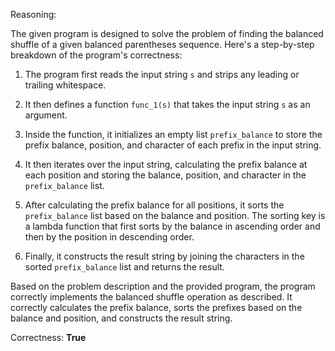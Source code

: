 Reasoning:

The given program is designed to solve the problem of finding the balanced shuffle of a given balanced parentheses sequence. Here's a step-by-step breakdown of the program's correctness:

1. The program first reads the input string `s` and strips any leading or trailing whitespace.

2. It then defines a function `func_1(s)` that takes the input string `s` as an argument.

3. Inside the function, it initializes an empty list `prefix_balance` to store the prefix balance, position, and character of each prefix in the input string.

4. It then iterates over the input string, calculating the prefix balance at each position and storing the balance, position, and character in the `prefix_balance` list.

5. After calculating the prefix balance for all positions, it sorts the `prefix_balance` list based on the balance and position. The sorting key is a lambda function that first sorts by the balance in ascending order and then by the position in descending order.

6. Finally, it constructs the result string by joining the characters in the sorted `prefix_balance` list and returns the result.

Based on the problem description and the provided program, the program correctly implements the balanced shuffle operation as described. It correctly calculates the prefix balance, sorts the prefixes based on the balance and position, and constructs the result string.

Correctness: **True**